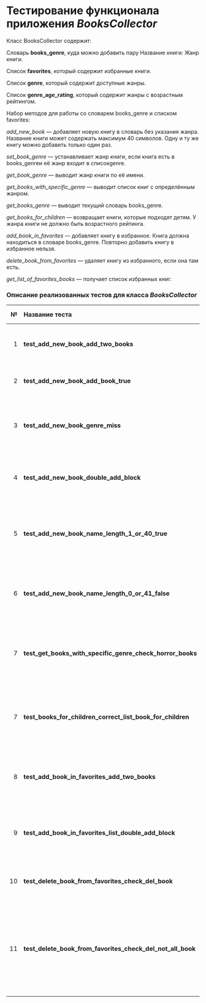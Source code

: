 # Тестирование функционала приложения *BooksCollector*

Класс BooksCollector содержит:

Словарь **books_genre**, куда можно добавить пару Название книги: Жанр книги.

Список **favorites**, который содержит избранные книги.

Список **genre**, который содержит доступные жанры.

Список **genre_age_rating**, который содержит жанры с возрастным рейтингом.

Набор методов для работы со словарем books_genre и списком favorites:

*add_new_book* — добавляет новую книгу в словарь без указания жанра. Название книги может содержать максимум 40 символов. Одну и ту же книгу можно добавить только один раз.

*set_book_genre* — устанавливает жанр книги, если книга есть в books_genreи её жанр входит в списокgenre.

*get_book_genre* — выводит жанр книги по её имени.

*get_books_with_specific_genre* — выводит список книг с определённым жанром.

*get_books_genre* — выводит текущий словарь books_genre.

*get_books_for_children* — возвращает книги, которые подходят детям. У жанра книги не должно быть возрастного рейтинга.

*add_book_in_favorites* — добавляет книгу в избранное. Книга должна находиться в словаре books_genre. Повторно добавить книгу в избранное нельзя.

*delete_book_from_favorites* — удаляет книгу из избранного, если она там есть.

*get_list_of_favorites_books* — получает список избранных книг.


### Описание реализованных тестов для класса *BooksCollector*

|  № | Название теста                                             | Описание теста                                                                                                                     |
|---:|:-----------------------------------------------------------|:-----------------------------------------------------------------------------------------------------------------------------------|
|  1 | **test_add_new_book_add_two_books**                        | Тест проверяет, что добавилось именно две книги                                                                                    |
|  2 | **test_add_new_book_add_book_true**                        | Тест проверяет, что книга добавилась                                                                                               |
|  3 | **test_add_new_book_genre_miss**                           | Тест проверяет, что у новой добавленной книги не установлен жанр книги                                                             |
|  4 | **test_add_new_book_double_add_block**                     | Тест проверяет, что нельзя добавить одну и ту же книгу два раза                                                                    |
|  5 | **test_add_new_book_name_length_1_or_40_true**             | Тест проверяет, что название книги может содержать минимум 1 и максимум 40 символов                                                |
|  6 | **test_add_new_book_name_length_0_or_41_false**            | Тест проверяет, что книга не будет создана, если название содержит 0 или 41 символ                                         |
|  7 | **test_get_books_with_specific_genre_check_horror_books**  | Тест проверяет, что метод правильно выводит книги с определенным жанром                                                            |
|  7 | **test_books_for_children_correct_list_book_for_children** | Тест проверяет, что в списке книг для детей отсутствуют жанры с возрастным рейтингом                                               |
|  8 | **test_add_book_in_favorites_add_two_books**               | Тест проверяет, что метод вносит именно две книги в список избранных книг                                                          |
|  9 | **test_add_book_in_favorites_list_double_add_block**       | Тест проверяет, что нельзя добавить одну и ту же книгу два раза в избранное                                                        |
| 10 | **test_delete_book_from_favorites_check_del_book**         | Тест проверяет, что что книга удаляется из избранного                                                                              |
| 11 | **test_delete_book_from_favorites_check_del_not_all_book** | Тест проверяет, что при удалений одной книги из избранного не очищается весь список книг, которые были добавлены ранее в избранное |
